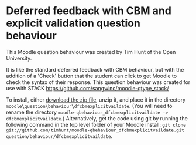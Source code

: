 # Deferred feedback with CBM and explicit validation question behaviour

This Moodle question behaviour was created by Tim Hunt of the Open University.

It is like the standard deferred feedback with CBM behaviour, but with the addition of
a 'Check' button that the student can click to get Moodle to check the syntax
of their response. This question behaviour was created for use with STACK
https://github.com/sangwinc/moodle-qtype_stack/

To install, either [download the zip file](https://github.com/timhunt/moodle-qbehaviour_dfcbmexplicitvaildate/zipball/master), unzip it, and place it in the directory `moodle\question\behaviour\dfcbmexplicitvaildate`. (You will need to rename the directory `moodle-qbehaviour_dfcbmexplicitvaildate -> dfcbmexplicitvaildate`.) Alternatively, get the code using git by running the following command in the top level folder of your Moodle install: `git clone git://github.com/timhunt/moodle-qbehaviour_dfcbmexplicitvaildate.git question/behaviour/dfcbmexplicitvaildate`.

